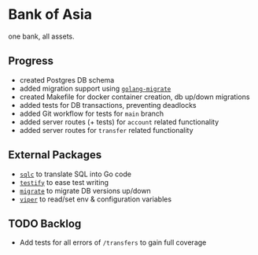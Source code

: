# Bank of Asia

one bank, all assets.

## Progress
* created Postgres DB schema
* added migration support using [`golang-migrate`](https://github.com/golang-migrate/migrate#cli-usage)
* created Makefile for docker container creation, db up/down migrations
* added tests for DB transactions, preventing deadlocks
* added Git workflow for tests for `main` branch
* added server routes (+ tests) for `account` related functionality
* added server routes for `transfer` related functionality

## External Packages
* [`sqlc`](https://sqlc.dev/) to translate SQL into Go code
* [`testify`](https://github.com/stretchr/testify) to ease test writing
* [`migrate`](https://github.com/golang-migrate/migrate) to migrate DB versions up/down
* [`viper`](https://github.com/spf13/viper) to read/set env & configuration variables

## TODO Backlog
* Add tests for all errors of `/transfers` to gain full coverage 
